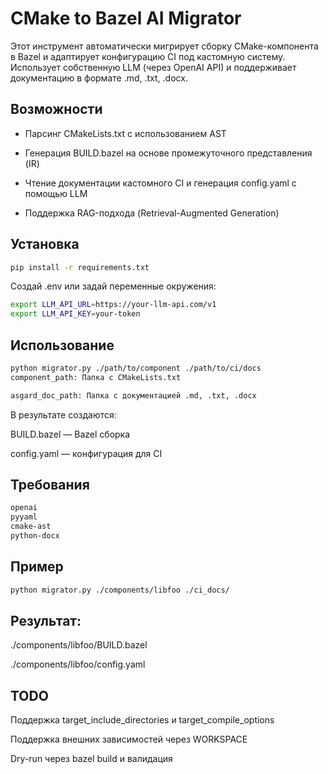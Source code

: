 # CMake to Bazel AI Migrator

Этот инструмент автоматически мигрирует сборку CMake-компонента в Bazel и адаптирует конфигурацию CI под кастомную систему. Использует собственную LLM (через OpenAI API) и поддерживает документацию в формате .md, .txt, .docx.

## Возможности
 - Парсинг CMakeLists.txt с использованием AST

 - Генерация BUILD.bazel на основе промежуточного представления (IR)

 - Чтение документации кастомного CI и генерация config.yaml с помощью LLM

 - Поддержка RAG-подхода (Retrieval-Augmented Generation)

## Установка
```bash
pip install -r requirements.txt
```

Создай .env или задай переменные окружения:

```bash
export LLM_API_URL=https://your-llm-api.com/v1
export LLM_API_KEY=your-token
```

## Использование
```bash
python migrator.py ./path/to/component ./path/to/ci/docs
component_path: Папка с CMakeLists.txt

asgard_doc_path: Папка с документацией .md, .txt, .docx
```
В результате создаются:

BUILD.bazel — Bazel сборка

config.yaml — конфигурация для CI

## Требования
```txt
openai
pyyaml
cmake-ast
python-docx
```

## Пример
```bash
python migrator.py ./components/libfoo ./ci_docs/
```
## Результат:

./components/libfoo/BUILD.bazel

./components/libfoo/config.yaml

## TODO
 Поддержка target_include_directories и target_compile_options

 Поддержка внешних зависимостей через WORKSPACE

 Dry-run через bazel build и валидация